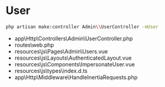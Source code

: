 # User

```bash
php artisan make:controller Admin\\UserController -mUser
```

- app\Http\Controllers\Admin\UserController.php
- routes\web.php
- resources\js\Pages\Admin\Users.vue
- resources\js\Layouts\AuthenticatedLayout.vue
- resources\js\Components\ImpersonateUser.vue
- resources\js\types\index.d.ts
- app\Http\Middleware\HandleInertiaRequests.php
